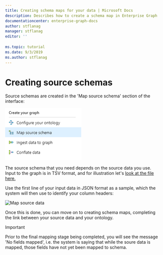 ```yaml
---
title: Creating schema maps for your data | Microsoft Docs
description: Describes how to create a schema map in Enterprise Graph
documentationcenter: enterprise-graph-docs
author: stflanag
manager: stflanag
editor: ''

ms.topic: tutorial
ms.date: 9/3/2019
ms.author: stflanag
---
```


# Creating source schemas

Source schemas are created in the 'Map source schema' section of the interface:

![Map source data](media/source-schema/nav-view.png)

The source schema that you need depends on the source data you use. Input to the graph is in TSV format, and for illustration let's <a href="http://ekgdemosamples.blob.core.windows.net/ekgdemosamples01/12.1_Ingestion_Application.Cities.tsv"> look at the file here.</a>

Use the first line of your input data in JSON format as a sample, which the system will then use to identify your column headers:

![Map source data](media/source-schema/schema-sample-data.png)

Once this is done, you can move on to creating schema maps, completing the link between your source data and your ontology.

> [!IMPORTANT]
> Prior to the final mapping stage being completed, you will see the message 'No fields mapped', i.e. the system is saying that while the soure data is mapped, those fields have not yet been mapped to schema.